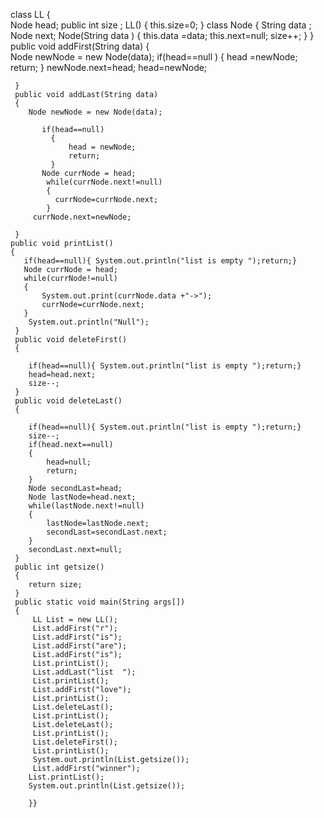 class LL
{    
    Node head;
    public int size ;
    LL()
    {
        this.size=0;
    }
     class Node
     {
          String  data ;
          Node next;
          Node(String data )
          {
              this.data =data;
              this.next=null;
              size++;
          }
     }
     public void addFirst(String data)
     {    
         Node newNode = new Node(data);
         if(head==null )
         {
              head =newNode;
              return;
         }
         newNode.next=head;
         head=newNode;
         
     }
     public void addLast(String data)
     {
        Node newNode = new Node(data);
            
           if(head==null)
             {
                 head = newNode;
                 return;
             }
           Node currNode = head;
            while(currNode.next!=null)
            {
              currNode=currNode.next;
            }
         currNode.next=newNode;
         
     }
    public void printList()
    {   
       if(head==null){ System.out.println("list is empty ");return;}  
       Node currNode = head;
       while(currNode!=null)
       {
           System.out.print(currNode.data +"->");
           currNode=currNode.next;
       }
        System.out.println("Null");
     }
     public void deleteFirst()
     {   
          
        if(head==null){ System.out.println("list is empty ");return;} 
        head=head.next;
        size--;
     }
     public void deleteLast()
     {    
          
        if(head==null){ System.out.println("list is empty ");return;} 
        size--;
        if(head.next==null)
        {
            head=null;
            return;
        }
        Node secondLast=head;
        Node lastNode=head.next;
        while(lastNode.next!=null)
        {
            lastNode=lastNode.next;
            secondLast=secondLast.next;
        }
        secondLast.next=null;
     }
     public int getsize()
     {
        return size;
     }
     public static void main(String args[])
     {
         LL List = new LL();
         List.addFirst("r");
         List.addFirst("is");
         List.addFirst("are");
         List.addFirst("is");
         List.printList();
         List.addLast("list  ");
         List.printList(); 
         List.addFirst("love");
         List.printList();
         List.deleteLast();
         List.printList();
         List.deleteLast();
         List.printList();
         List.deleteFirst();
         List.printList();
         System.out.println(List.getsize());
         List.addFirst("winner");
        List.printList();
        System.out.println(List.getsize());

        }}
     
